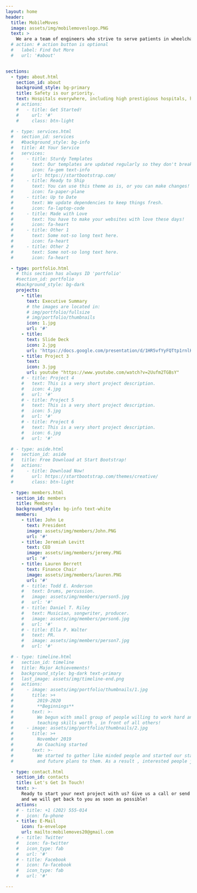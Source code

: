 ```yaml
---
layout: home
header:
  title: MobileMoves
  image: assets/img/mobilemoveslogo.PNG
  text: >
    We are a team of engineers who strive to serve patients in wheelchairs around the globe by preventing falls and maintaining their safety.
  # action: # action button is optional
  #   label: Find Out More
  #   url: '#about'


sections:
  - type: about.html
    section_id: about
    background_style: bg-primary
    title: Safety is our priority.
    text: Hospitals everywhere, including high prestigious hospitals, have the current problem of not being able to effectively determine if the patient is able to successfully stand for a chest x-ray, which ultimately causes them to fall and injure them. This problem currently costs them about 4 million dollars, on average, yearly. To effectively protect the patient's safety and allow the radiologists and doctors to do their job, is to be able to make a wheelchair that will be able to allow the patient to take the x-ray without having them to get out of the wheelchair. This can save millions of dollars and save tragedy and pain to the patient and allow them to focus on recover.
    # actions:
    #   - title: Get Started!
    #     url: '#'
    #     class: btn-light

  # - type: services.html
  #   section_id: services
  #   #background_style: bg-info
  #   title: At Your Service
  #   services:
  #     - title: Sturdy Templates
  #       text: Our templates are updated regularly so they don't break.
  #       icon: fa-gem text-info
  #       url: https://startbootstrap.com/
  #     - title: Ready to Ship
  #       text: You can use this theme as is, or you can make changes!
  #       icon: fa-paper-plane
  #     - title: Up to Date
  #       text: We update dependencies to keep things fresh.
  #       icon: fa-laptop-code
  #     - title: Made with Love
  #       text: You have to make your websites with love these days!
  #       icon: fa-heart
  #     - title: Other 1
  #       text: Some not-so long text here.
  #       icon: fa-heart
  #     - title: Other 2
  #       text: Some not-so long text here.
  #       icon: fa-heart

  - type: portfolio.html
    # this section has always ID 'portfolio'
    #section_id: portfolio
    #background_style: bg-dark
    projects:
      - title: 
        text: Executive Summary
        # the images are located in:
        # img/portfolio/fullsize
        # img/portfolio/thumbnails
        icon: 1.jpg
        url: '#'
      - title: 
        text: Slide Deck
        icon: 2.jpg
        url: 'https://docs.google.com/presentation/d/1HR5vfYyFQTtp1rnlKbVVD15RQ0n_RffA/edit#slide=id.p1'
      - title: Project 3
        text: 
        icon: 3.jpg
        url: youtube "https://www.youtube.com/watch?v=2Uufm2TGBsY"
      # - title: Project 4
      #   text: This is a very short project description.
      #   icon: 4.jpg
      #   url: '#'
      # - title: Project 5
      #   text: This is a very short project description.
      #   icon: 5.jpg
      #   url: '#'
      # - title: Project 6
      #   text: This is a very short project description.
      #   icon: 6.jpg
      #   url: '#'

  # - type: aside.html
  #   section_id: aside
  #   title: Free Download at Start Bootstrap!
  #   actions:
  #     - title: Download Now!
  #       url: https://startbootstrap.com/themes/creative/
  #       class: btn-light

  - type: members.html
    section_id: members
    title: Members
    background_style: bg-info text-white
    members:
      - title: John Le
        text: President
        image: assets/img/members/John.PNG
        url: '#'
      - title: Jeremiah Levitt
        text: CEO
        image: assets/img/members/jeremy.PNG
        url: '#'
      - title: Lauren Berrett
        text: Finance Chair
        image: assets/img/members/lauren.PNG
        url: '#'
      # - title: Todd E. Anderson
      #   text: Drums, percussion. 
      #   image: assets/img/members/person5.jpg
      #   url: '#'
      # - title: Daniel T. Riley
      #   text: Musician, songwriter, producer.
      #   image: assets/img/members/person6.jpg
      #   url: '#'
      # - title: Ella P. Walter
      #   text: PR.
      #   image: assets/img/members/person7.jpg
      #   url: '#'

  # - type: timeline.html
  #   section_id: timeline
  #   title: Major Achievements!
  #   background_style: bg-dark text-primary
  #   last_image: assets/img/timeline-end.png
  #   actions:
  #     - image: assets/img/portfolio/thumbnails/1.jpg
  #       title: >+
  #         2019-2020
  #         **Beginnings**
  #       text: >-
  #         We begun with small group of people willing to work hard and make our
  #         teaching skills worth , in front of all others!
  #     - image: assets/img/portfolio/thumbnails/2.jpg
  #       title: >+
  #         November 2019
  #         An Coaching started
  #       text: >-
  #         We started to gather like minded people and started our stategies
  #         and future plans to them. As a result , interested people joined us!

  - type: contact.html
    section_id: contacts
    title: Let's Get In Touch!
    text: >-
      Ready to start your next project with us? Give us a call or send us an email
      and we will get back to you as soon as possible!
    actions:
    # - title: +1 (202) 555-014
    #   icon: fa-phone
    - title: E-Mail
      icon: fa-envelope
      url: mailto:mobilemoves20@gmail.com
    # - title: Twitter
    #   icon: fa-twitter
    #   icon_type: fab
    #   url: '#'
    # - title: Facebook
    #   icon: fa-facebook
    #   icon_type: fab
    #   url: '#'

---
```


